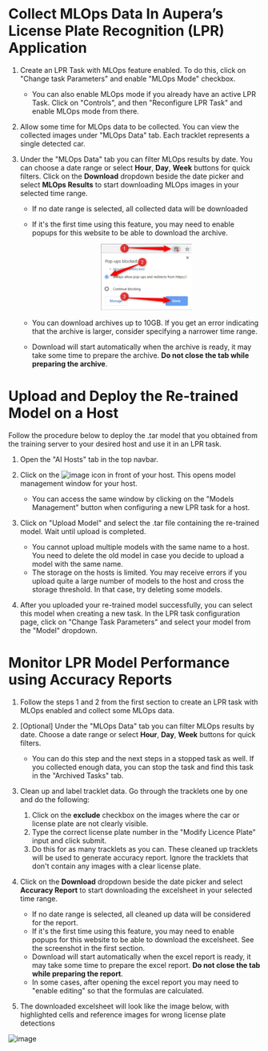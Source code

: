 # Collect MLOps Data In Aupera’s License Plate Recognition (LPR) Application

1. Create an LPR Task with MLOps feature enabled. 
To do this, click on "Change task Parameters" and enable "MLOps Mode" checkbox. 
    - You can also enable MLOps mode if you already have an active LPR Task. 
    Click on "Controls", and then "Reconfigure LPR Task" and enable MLOps mode from there.

2. Allow some time for MLOps data to be collected.
You can view the collected images under "MLOps Data" tab. 
Each tracklet represents a single detected car.

2. Under the "MLOps Data" tab you can filter MLOps results by date. 
You can choose a date range or select **Hour**, **Day**, **Week** buttons for quick filters. 
Click on the **Download** dropdown beside the date picker and select **MLOps Results** to start downloading MLOps images in your selected time range.
    - If no date range is selected, all collected data will be downloaded
    - If it's the first time using this feature, you may need to enable popups for this website to be able to download the archive.

      <div align="center">
        <img 
            width="40%"
            src="./imgs/2.2.10.png" 
            alt="Alt text"
        >
      </div>
    - You can download archives up to 10GB. If you get an error indicating that the archive is larger, consider specifying a narrower time range.
    - Download will start automatically when the archive is ready, it may take some time to prepare the archive. **Do not close the tab while preparing the archive**.

# Upload and Deploy the Re-trained Model on a Host

Follow the procedure below to deploy the .tar model that you obtained from the training server to your desired host and use it in an LPR task.

1. Open the "AI Hosts" tab in the top navbar.

2. Click on the ![image](https://github.com/auperatech/VMSS2.0/assets/23494593/377239e6-ab4e-4192-9673-982fb3f10b61) icon in front of your host.
   This opens model management window for your host.
    - You can access the same window by clicking on the "Models Management" button when configuring a new LPR task for a host.

3. Click on "Upload Model" and select the .tar file containing the re-trained model. Wait until upload is completed.
    - You cannot upload multiple models with the same name to a host. You need to delete the old model in case you decide to upload a model with the same name.
    - The storage on the hosts is limited. You may receive errors if you upload quite a large number of models to the host and cross the storage threshold. In that case, try deleting some models.

4. After you uploaded your re-trained model successfully, you can select this model
   when creating a new task. In the LPR task configuration page, click on "Change 
   Task Parameters" and select your model from the "Model" dropdown.

# Monitor LPR Model Performance using Accuracy Reports

1. Follow the steps 1 and 2 from the first section to create an LPR task with MLOps enabled and collect some MLOps data.

2. [Optional] Under the "MLOps Data" tab you can filter MLOps results by date. 
Choose a date range or select **Hour**, **Day**, **Week** buttons for quick filters. 
    - You can do this step and the next steps in a stopped task as well. If you collected enough data, you can stop the task and find this task in the "Archived Tasks" tab.
3. Clean up and label tracklet data. Go through the tracklets one by one and do the following:
    1. Click on the **exclude** checkbox on the images where the car or license plate are not clearly visible.
    2. Type the correct license plate number in the "Modify Licence Plate" input and click submit.
    4. Do this for as many tracklets as you can. These cleaned up tracklets will be used to generate accuracy report. Ignore the tracklets that don't contain any images with a clear license plate.
4. Click on the **Download** dropdown beside the date picker and select **Accuracy Report** to start downloading the excelsheet in your selected time range.
    - If no date range is selected, all cleaned up data will be considered for the report.
    - If it's the first time using this feature, you may need to enable popups for this website to be able to download the excelsheet. See the screenshot in the first section.
    - Download will start automatically when the excel report is ready, it may take some time to prepare the excel report. **Do not close the tab while preparing the report**.
    - In some cases, after opening the excel report you may need to "enable editing" so that the formulas are calculated.

5. The downloaded excelsheet will look like the image below, with highlighted cells and reference images for wrong license plate detections

![image](https://github.com/auperatech/VMSS2.0/assets/23494593/9c78ab50-d2a3-4963-9934-1c369a34b799)

